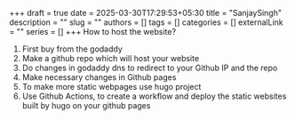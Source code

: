 +++ 
draft = true
date = 2025-03-30T17:29:53+05:30
title = "SanjaySingh"
description = ""
slug = ""
authors = []
tags = []
categories = []
externalLink = ""
series = []
+++
How to host the website?
1. First buy from the godaddy
2. Make a github repo which will host your website
3. Do changes in godaddy dns to redirect to your Github IP and the repo
4. Make necessary changes in Github pages
5. To make more static webpages use hugo project
6. Use Github Actions, to create a workflow and deploy the static websites built by hugo on your github pages
